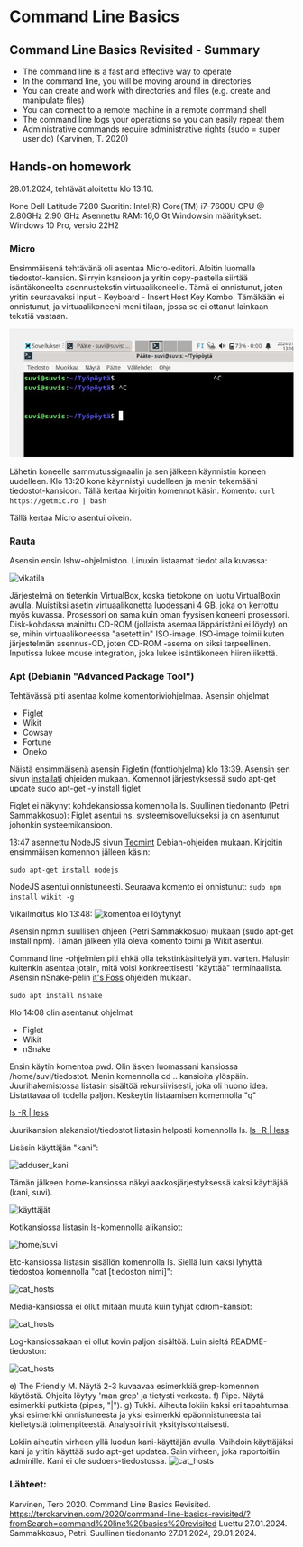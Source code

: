 # Command Line Basics

## Command Line Basics Revisited - Summary
- The command line is a fast and effective way to operate
- In the command line, you will be moving around in directories 
- You can create and work with directories and files (e.g. create and manipulate files)
- You can connect to a remote machine in a remote command shell
- The command line logs your operations so you can easily repeat them
- Administrative commands require administrative rights (sudo = super user do)
(Karvinen, T. 2020)

## Hands-on homework  

28.01.2024, tehtävät aloitettu klo 13:10.  

Kone Dell Latitude 7280
Suoritin: Intel(R) Core(TM) i7-7600U CPU @ 2.80GHz   2.90 GHz
Asennettu RAM: 16,0 Gt 
Windowsin määritykset: Windows 10 Pro, versio 22H2

### Micro

Ensimmäisenä tehtävänä oli asentaa Micro-editori. Aloitin luomalla tiedostot-kansion. Siirryin kansioon ja yritin copy-pastella siirtää isäntäkoneelta asennustekstin virtuaalikoneelle. Tämä ei onnistunut, joten yritin seuraavaksi Input - Keyboard - Insert Host Key Kombo. Tämäkään ei onnistunut, ja virtuaalikoneeni meni tilaan, jossa se ei ottanut lainkaan tekstiä vastaan. 

![vikatila](https://raw.githubusercontent.com/makumyyra/Linux-servers/main/md_images/vika270123.JPG)

Lähetin koneelle sammutussignaalin ja sen jälkeen käynnistin koneen uudelleen. Klo 13:20 kone käynnistyi uudelleen ja menin tekemääni tiedostot-kansioon. Tällä kertaa kirjoitin komennot käsin. Komento:
``` curl https://getmic.ro | bash ```

Tällä kertaa Micro asentui oikein.

### Rauta

Asensin ensin lshw-ohjelmiston. Linuxin listaamat tiedot alla kuvassa:

![vikatila](https://raw.githubusercontent.com/makumyyra/Linux-servers/main/md_images/lshw.JPG)

Järjestelmä on tietenkin VirtualBox, koska tietokone on luotu VirtualBoxin avulla. Muistiksi asetin virtuaalikonetta luodessani 4 GB, joka on kerrottu myös kuvassa. Prosessori on sama kuin oman fyysisen koneeni prosessori. Disk-kohdassa mainittu CD-ROM (jollaista asemaa läppäristäni ei löydy) on se, mihin virtuaalikoneessa "asetettiin" ISO-image. ISO-image toimii kuten järjestelmän asennus-CD, joten CD-ROM -asema on siksi tarpeellinen. Inputissa lukee mouse integration, joka lukee isäntäkoneen hiirenliikettä. 

### Apt (Debianin "Advanced Package Tool")

Tehtävässä piti asentaa kolme komentoriviohjelmaa. Asensin ohjelmat 
- Figlet
- Wikit
- Cowsay
- Fortune
- Oneko

Näistä ensimmäisenä asensin Figletin (fonttiohjelma) klo 13:39. Asensin sen sivun [installati](https://installati.one/install-figlet-debian-11/) ohjeiden mukaan. Komennot järjestyksessä 
sudo apt-get update
sudo apt-get -y install figlet

Figlet ei näkynyt kohdekansiossa komennolla ls. Suullinen tiedonanto (Petri Sammakkosuo): Figlet asentui ns. systeemisovellukseksi ja on asentunut johonkin systeemikansioon. 

13:47 asennettu NodeJS sivun [Tecmint](https://www.tecmint.com/wikipedia-commandline-tool/) Debian-ohjeiden mukaan.
Kirjoitin ensimmäisen komennon jälleen käsin:

```` sudo apt-get install nodejs ````

NodeJS asentui onnistuneesti.
Seuraava komento ei onnistunut:
```` sudo npm install wikit -g ````

Vikailmoitus klo 13:48:
![komentoa ei löytynyt](https://raw.githubusercontent.com/makumyyra/Linux-servers/main/md_images/npm.JPG)

Asensin npm:n suullisen ohjeen (Petri Sammakkosuo) mukaan (sudo apt-get install npm). Tämän jälkeen yllä oleva komento toimi ja Wikit asentui.

Command line -ohjelmien piti ehkä olla tekstinkäsittelyä ym. varten. Halusin kuitenkin asentaa jotain, mitä voisi konkreettisesti "käyttää" terminaalista. Asensin nSnake-pelin [it's Foss](https://itsfoss.com/best-command-line-games-linux/) ohjeiden mukaan.

```` sudo apt install nsnake ````

Klo 14:08 olin asentanut ohjelmat 
- Figlet
- Wikit
- nSnake



Ensin käytin komentoa pwd. Olin äsken luomassani kansiossa /home/suvi/tiedostot. Menin komennolla cd .. kansioita ylöspäin.
Juurihakemistossa listasin sisältöä rekursiivisesti, joka oli huono idea. Listattavaa oli todella paljon. Keskeytin listaamisen komennolla "q"

[ls -R | less](https://raw.githubusercontent.com/makumyyra/Linux-servers/main/md_images/list_r.JPG)

Juurikansion alakansiot/tiedostot listasin helposti komennolla ls.
[ls -R | less](https://raw.githubusercontent.com/makumyyra/Linux-servers/main/md_images/list_root.JPG)






Lisäsin käyttäjän "kani":

![adduser_kani](https://raw.githubusercontent.com/makumyyra/Linux-servers/main/md_images/adduser.JPG)

Tämän jälkeen home-kansiossa näkyi aakkosjärjestyksessä kaksi käyttäjää (kani, suvi).

![käyttäjät](https://raw.githubusercontent.com/makumyyra/Linux-servers/main/md_images/home_kani_suvi.JPG)

Kotikansiossa listasin ls-komennolla alikansiot:

![home/suvi](https://raw.githubusercontent.com/makumyyra/Linux-servers/main/md_images/suvihome_ls.JPG)

Etc-kansiossa listasin sisällön komennolla ls. Siellä luin kaksi lyhyttä tiedostoa komennolla "cat [tiedoston nimi]":

![cat_hosts](https://raw.githubusercontent.com/makumyyra/Linux-servers/main/md_images/etc_read.JPG)


Media-kansiossa ei ollut mitään muuta kuin tyhjät cdrom-kansiot:

![cat_hosts](https://raw.githubusercontent.com/makumyyra/Linux-servers/main/md_images/media.JPG)

Log-kansiossakaan ei ollut kovin paljon sisältöä. Luin sieltä README-tiedoston:

![cat_hosts](https://raw.githubusercontent.com/makumyyra/Linux-servers/main/md_images/readme.JPG)



e) The Friendly M. Näytä 2-3 kuvaavaa esimerkkiä grep-komennon käytöstä. Ohjeita löytyy 'man grep' ja tietysti verkosta.
f) Pipe. Näytä esimerkki putkista (pipes, "|").
g) Tukki. Aiheuta lokiin kaksi eri tapahtumaa: yksi esimerkki onnistuneesta ja yksi esimerkki epäonnistuneesta tai kielletystä toimenpiteestä. Analysoi rivit yksityiskohtaisesti.





Lokiin aiheutin virheen yllä luodun kani-käyttäjän avulla. Vaihdoin käyttäjäksi kani ja yritin käyttää sudo apt-get updatea. Sain virheen, joka raportoitiin adminille. Kani ei ole sudoers-tiedostossa.
![cat_hosts](https://raw.githubusercontent.com/makumyyra/Linux-servers/main/md_images/kani-not-sudo.JPG)


### Lähteet:
Karvinen, Tero 2020. Command Line Basics Revisited. https://terokarvinen.com/2020/command-line-basics-revisited/?fromSearch=command%20line%20basics%20revisited Luettu 27.01.2024.
Sammakkosuo, Petri. Suullinen tiedonanto 27.01.2024, 29.01.2024.
